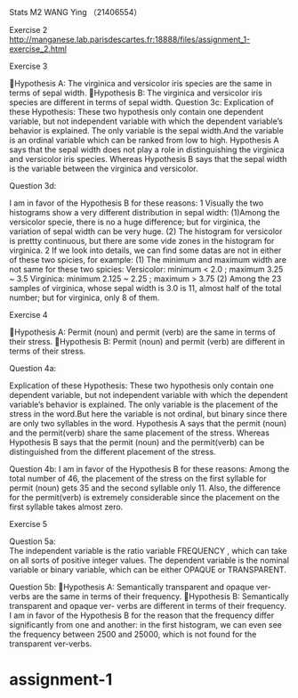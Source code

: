 Stats M2
                                               WANG Ying （21406554）

Exercise 2
http://manganese.lab.parisdescartes.fr:18888/files/assignment_1-exercise_2.html


Exercise 3


Hypothesis A: The virginica and versicolor iris species are the same in terms of sepal width.
Hypothesis B: The virginica and versicolor iris species are different in terms of sepal width.
Question 3c:
Explication of these Hypothesis:
   These two hypothesis only contain one dependent variable, but not independent variable with which the dependent variable’s behavior is explained. The only variable is the sepal width.And the variable is an ordinal variable which can be ranked from low to high.
   Hypothesis A says that the sepal width does not play a role in distinguishing the virginica and versicolor iris species.
   Whereas Hypothesis B says that the sepal width is the variable between the virginica and versicolor.

Question 3d: 
 
 I am in favor of the Hypothesis B for these reasons:
  1 Visually the two histograms show a very different distribution in sepal width:
(1)Among the versicolor specie, there is no a huge difference; but for virginica, the variation of sepal width can be very huge.
(2) The histogram for versicolor is prettty continuous, but there are some vide zones in the histogram for virginica.
  2 If we look into details, we can find some datas are not in either of these two spicies, for example: 
     (1) The minimum and maximum width are not same for these two spicies: 
           Versicolor: minimum < 2.0 ; maximum 3.25 ~ 3.5
           Virginica: minimum 2.125 ~ 2.25 ; maximum > 3.75
     (2) Among the 23 samples of virginica, whose sepal width is 3.0 is 11, almost half of the total number; but for virginica, only 8 of them.




   Exercise 4



Hypothesis A: Permit (noun) and permit (verb) are the same in terms of their stress.
Hypothesis B: Permit (noun) and permit (verb) are different in terms of their stress.

Question 4a:

Explication of these Hypothesis:
   These two hypothesis only contain one dependent variable, but not independent variable with which the dependent variable’s behavior is explained. The only variable is the placement of the stress in the word.But here the variable is not ordinal, but binary since there are only two syllables in the word.
   Hypothesis A says that the permit (noun) and the permit(verb) share the same placement of the stress.
   Whereas Hypothesis B says that the permit (noun) and the permit(verb) can be distinguished from the different placement of the stress.


Question 4b:
 I am in favor of the Hypothesis B for these reasons:
 Among the total number of 46, the placement of the stress on the first syllable for permit (noun) gets 35 and the second syllable only 11. Also, the difference for the permit(verb) is extremely considerable since the placement on the first syllable takes almost zero.


Exercise 5




Question 5a:  
The independent variable is the ratio variable FREQUENCY , which can take on all sorts of positive integer values.
The dependent variable is the nominal variable or binary variable, which can be either OPAQUE or TRANSPARENT.

Question 5b:
Hypothesis A: Semantically transparent and opaque ver- verbs are the same in terms of their frequency.
Hypothesis B: Semantically transparent and opaque ver- verbs are different in terms of their frequency.
 I am in favor of the Hypothesis B for the reason that the frequency differ significantly from one and another: in the first histogram, we can even see the frequency between 2500 and 25000, which is not found for the transparent ver-verbs.
# assignment-1
